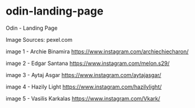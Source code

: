 # odin-landing-page
Odin - Landing Page

Image Sources:
pexel.com

image 1 - Archie Binamira
https://www.instagram.com/archiechiecharon/

image 2 - Edgar Santana
https://www.instagram.com/melon.s29/

image 3 - Aytaj Asgar
https://www.instagram.com/aytajasgar/

image 4 - Hazily Light
https://www.instagram.com/hazilylight/

image 5 - Vasilis Karkalas
https://www.instagram.com/Vkark/
